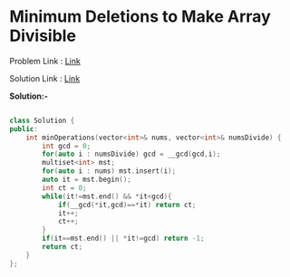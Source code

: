 # Minimum Deletions to Make Array Divisible

Problem Link : [Link](https://leetcode.com/problems/minimum-deletions-to-make-array-divisible/description/)

Solution Link : [Link](https://leetcode.com/problems/minimum-deletions-to-make-array-divisible/submissions/871908457/)

**Solution:-**
```C++

class Solution {
public:
    int minOperations(vector<int>& nums, vector<int>& numsDivide) {
        int gcd = 0;
        for(auto i : numsDivide) gcd = __gcd(gcd,i);
        multiset<int> mst;
        for(auto i : nums) mst.insert(i);
        auto it = mst.begin();
        int ct = 0;
        while(it!=mst.end() && *it<gcd){
            if(__gcd(*it,gcd)==*it) return ct;
            it++;
            ct++;
        }
        if(it==mst.end() || *it!=gcd) return -1;
        return ct;
    }
};

```

